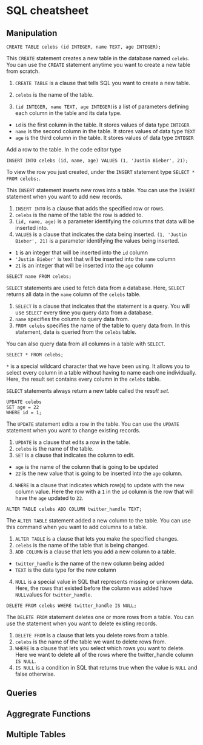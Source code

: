 # SQL cheatsheet

## Manipulation  

```
CREATE TABLE celebs (id INTEGER, name TEXT, age INTEGER);
```

This `CREATE` statement creates a new table in the database named `celebs`. You can use the `CREATE` statement anytime you want to create a new table from scratch.

1. `CREATE TABLE` is a clause that tells SQL you want to create a new table. 


2. `celebs` is the name of the table. 


3. `(id INTEGER, name TEXT, age INTEGER)`is a list of parameters defining each column in the table and its data type. 

- `id` is the first column in the table. It stores values of data type `INTEGER`
- `name` is the second column in the table. It stores values of data type `TEXT`
- `age` is the third column in the table. It stores values of data type `INTEGER`



Add a row to the table. In the code editor type

```
INSERT INTO celebs (id, name, age) VALUES (1, 'Justin Bieber', 21);
```

To view the row you just created, under the `INSERT` statement type `SELECT * FROM celebs;`.

This `INSERT` statement inserts new rows into a table. You can use the `INSERT` statement when you want to add new records.

1. `INSERT INTO` is a clause that adds the specified row or rows. 
2. `celebs` is the name of the table the row is added to. 
3. `(id, name, age)` is a parameter identifying the columns that data will be inserted into. 
4. `VALUES` is a clause that indicates the data being inserted. 
`(1, 'Justin Bieber', 21)` is a parameter identifying the values being inserted.

- `1` is an integer that will be inserted into the `id` column
- `'Justin Bieber'` is text that will be inserted into the `name` column
- `21` is an integer that will be inserted into the `age` column



```
SELECT name FROM celebs;
```

`SELECT` statements are used to fetch data from a database. Here, `SELECT` returns all data in the `name` column of the `celebs` table.

1. `SELECT` is a clause that indicates that the statement is a query. You will use `SELECT` every time you query data from a database. 
2. `name` specifies the column to query data from. 
3. `FROM celebs` specifies the name of the table to query data from. In this statement, data is queried from the `celebs` table. 

You can also query data from all columns in a table with `SELECT`.

```
SELECT * FROM celebs;
```

`*` is a special wildcard character that we have been using. It allows you to select every column in a table without having to name each one individually. Here, the result set contains every column in the `celebs` table.

`SELECT` statements always return a new table called the *result set*.



```
UPDATE celebs
SET age = 22
WHERE id = 1;
```

The `UPDATE` statement edits a row in the table. You can use the `UPDATE` statement when you want to change existing records.

1. `UPDATE` is a clause that edits a row in the table. 
2. `celebs` is the name of the table. 
3. `SET` is a clause that indicates the column to edit.

- `age` is the name of the column that is going to be updated
- `22` is the new value that is going to be inserted into the `age` column.

4. `WHERE` is a clause that indicates which row(s) to update with the new column value. Here the row with a `1` in the `id` column is the row that will have the `age` updated to `22`.



```
ALTER TABLE celebs ADD COLUMN twitter_handle TEXT;
```

The `ALTER TABLE` statement added a new column to the table. You can use this command when you want to add columns to a table.

1. `ALTER TABLE` is a clause that lets you make the specified changes. 
2. `celebs` is the name of the table that is being changed. 
3. `ADD COLUMN` is a clause that lets you add a new column to a table. 

- `twitter_handle` is the name of the new column being added
- `TEXT` is the data type for the new column

4. `NULL` is a special value in SQL that represents missing or unknown data. Here, the rows that existed before the column was added have `NULL`values for `twitter_handle`.



```
DELETE FROM celebs WHERE twitter_handle IS NULL;
```

The `DELETE FROM` statement deletes one or more rows from a table. You can use the statement when you want to delete existing records.

1. `DELETE FROM` is a clause that lets you delete rows from a table.
2. `celebs` is the name of the table we want to delete rows from.
3. `WHERE` is a clause that lets you select which rows you want to delete. Here we want to delete all of the rows where the twitter_handle column `IS NULL`.
4. `IS NULL` is a condition in SQL that returns true when the value is `NULL` and false otherwise.



## Queries  

## Aggregrate Functions  

## Multiple Tables
